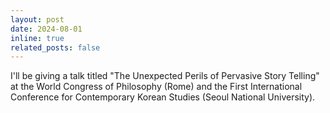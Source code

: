 ```yaml
---
layout: post
date: 2024-08-01
inline: true
related_posts: false
---
```


I'll be giving a talk titled "The Unexpected Perils of Pervasive Story Telling" at the World Congress of Philosophy (Rome) and the First International Conference for Contemporary Korean Studies (Seoul National University).
